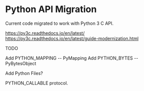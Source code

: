 # Python API Migration


Current code migrated to work with Python 3 C API.

https://py3c.readthedocs.io/en/latest/
https://py3c.readthedocs.io/en/latest/guide-modernization.html


TODO

Add PYTHON_MAPPING  -- PyMapping 
Add PYTHON_BYTES    -- PyBytesObject

Add Python Files?


PYTHON_CALLABLE protocol.